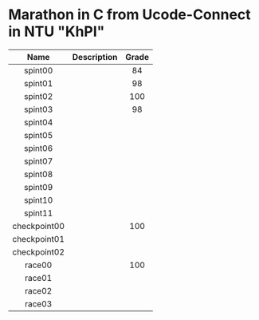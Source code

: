 # Marathon in C from Ucode-Connect in NTU "KhPI"

| Name           | Description | Grade |
| :-------------:|:-----------:|:-----:|
| spint00        |             |  84   |
| spint01        |             |  98   |
| spint02        |             |  100  |
| spint03        |             |  98   |
| spint04        |             |       |
| spint05        |             |       |
| spint06        |             |       |
| spint07        |             |       |
| spint08        |             |       |
| spint09        |             |       |
| spint10        |             |       |
| spint11        |             |       |
| checkpoint00   |             |  100  |
| checkpoint01   |             |       |
| checkpoint02   |             |       |
| race00         |             |  100  |
| race01         |             |       |
| race02         |             |       |
| race03         |             |       |
